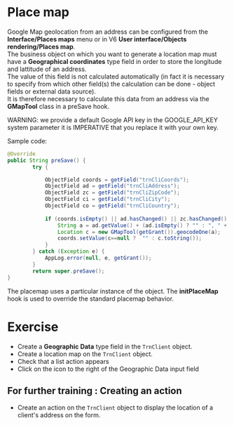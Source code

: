Place map
====================
 
Google Map geolocation from an address can be configured from the **Interface/Places maps** menu or in V6 **User interface/Objects rendering/Places map**.  
The business object on which you want to generate a location map must have a **Geographical coordinates** type field in order to store the longitude and lattitude of an address.  
The value of this field is not calculated automatically (in fact it is necessary to specify from which other field(s) the calculation can be done - object fields or external data source).  
It is therefore necessary to calculate this data from an address via the **GMapTool** class in a preSave hook.   

<div class="error">WARNING: we provide a default Google API key in the GOOGLE_API_KEY system parameter it is IMPERATIVE that you replace it with your own key.</div>

Sample code:  

```java
@Override
public String preSave() {
		try {

			ObjectField coords = getField("trnCliCoords");
			ObjectField ad = getField("trnCliAddress");
			ObjectField zc = getField("trnCliZipCode");
			ObjectField ci = getField("trnCliCity");
			ObjectField co = getField("trnCliCountry");
			
			if (coords.isEmpty() || ad.hasChanged() || zc.hasChanged() || ci.hasChanged() || co.hasChanged()) {
				String a = ad.getValue() + (ad.isEmpty() ? "" : ", " + zc.getValue() + ", " + ci.getValue() + ", " + co.getValue();
				Location c = new GMapTool(getGrant()).geocodeOne(a);				
				coords.setValue(c==null ?  "" : c.toString());
			}
		} catch (Exception e) {
			AppLog.error(null, e, getGrant());
		}
		return super.preSave();
}  
```

The placemap uses a particular instance of the object.
The **initPlaceMap** hook is used to override the standard placemap behavior.


Exercise
====================

- Create a **Geographic Data** type field in the `TrnClient` object.  
- Create a location map on the `TrnClient` object.  
- Check that a list action appears
- Click on the icon to the right of the Geographic Data input field


For further training : Creating an action 
---------------------------
- Create an action on the `TrnClient` object to display the location of a client's address on the form.  

